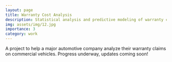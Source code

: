```yaml
---
layout: page
title: Warranty Cost Analysis 
description: Statistical analysis and predictive modeling of warranty claims for a major global automotive parts manufacturer
img: assets/img/12.jpg
importance: 3
category: work
---
```


A project to help a major automotive company analyze their warranty claims on commercial vehicles. Progress underway, updates coming soon!
